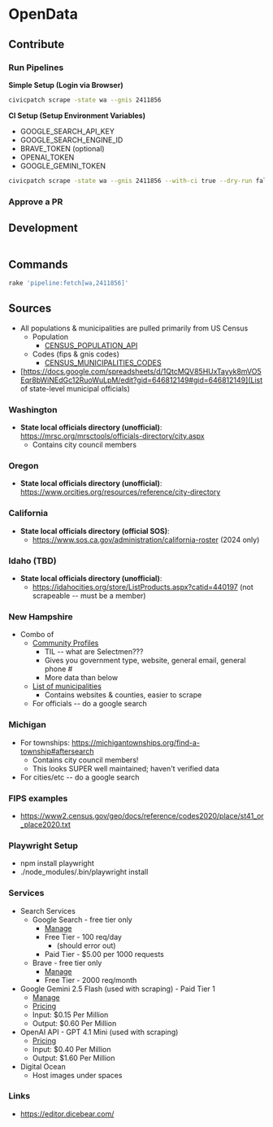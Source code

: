 # OpenData

## Contribute
### Run Pipelines
**Simple Setup (Login via Browser)**
```bash
civicpatch scrape -state wa --gnis 2411856
```

**CI Setup (Setup Environment Variables)**
* GOOGLE_SEARCH_API_KEY
* GOOGLE_SEARCH_ENGINE_ID
* BRAVE_TOKEN (optional)
* OPENAI_TOKEN
* GOOGLE_GEMINI_TOKEN
```bash
civicpatch scrape -state wa --gnis 2411856 --with-ci true --dry-run false
```
####

### Approve a PR

## Development
```bash

```

## Commands

```bash
rake 'pipeline:fetch[wa,2411856]'
```

## Sources
* All populations & municipalities are pulled primarily from US Census
  * Population
    * [CENSUS_POPULATION_API](https://api.census.gov/data/2020/dec/pl?get=P1_001N,NAME&for=place:*&in=state:43)
  * Codes (fips & gnis codes)
    * [CENSUS_MUNICIPALITIES_CODES](https://www2.census.gov/geo/docs/reference/codes2020/place/st53_wa_place2020.txt)
* [https://docs.google.com/spreadsheets/d/1QtcMQV85HUxTayyk8mVO5Eqr8bWiNEdGc12RuoWuLpM/edit?gid=646812149#gid=646812149](List of state-level municipal officials)
### Washington
- **State local officials directory (unofficial)**: https://mrsc.org/mrsctools/officials-directory/city.aspx
  - Contains city council members
### Oregon
- **State local officials directory (unofficial)**: https://www.orcities.org/resources/reference/city-directory
### California
- **State local officials directory (official SOS)**: 
  - https://www.sos.ca.gov/administration/california-roster (2024 only)
### Idaho (TBD)
- **State local officials directory (unofficial)**:
  - https://idahocities.org/store/ListProducts.aspx?catid=440197 (not scrapeable -- must be a member)
### New Hampshire
- Combo of
  - [Community Profiles](https://www.nhes.nh.gov/elmi/products/cp/)
    - TIL -- what are Selectmen???
    - Gives you government type, website, general email, general phone #
    - More data than below
  - [List of municipalities](https://www.nheconomy.com/office-of-planning-and-development/what-we-do/state-data-center-(census-data)/municipalities,-counties-and-regions)
    - Contains websites & counties, easier to scrape
  - For officials -- do a google search
### Michigan
- For townships: https://michigantownships.org/find-a-township#aftersearch
  - Contains city council members!
  - This looks SUPER well maintained; haven't verified data
- For cities/etc -- do a google search
  
### FIPS examples
* https://www2.census.gov/geo/docs/reference/codes2020/place/st41_or_place2020.txt

### Playwright Setup
* npm install playwright
* ./node_modules/.bin/playwright install

### Services
* Search Services
  * Google Search - free tier only
    * [Manage](https://console.cloud.google.com/apis/api/customsearch.googleapis.com)
    * Free Tier - 100 req/day
      * (should error out)
    * Paid Tier - $5.00 per 1000 requests
  * Brave - free tier only
    * [Manage](https://api-dashboard.search.brave.com/app/dashboard)
    * Free Tier - 2000 req/month
* Google Gemini 2.5 Flash (used with scraping) - Paid Tier 1
  * [Manage](https://console.cloud.google.com/apis/api/generativelanguage.googleapis.com/metrics)
  * [Pricing](https://ai.google.dev/gemini-api/docs/pricing)
  * Input: $0.15 Per Million
  * Output: $0.60 Per Million
* OpenAI API - GPT 4.1 Mini (used with scraping)
  * [Pricing](https://platform.openai.com/docs/pricing)
  * Input: $0.40 Per Million
  * Output: $1.60 Per Million
* Digital Ocean
  * Host images under spaces

### Links
* https://editor.dicebear.com/
